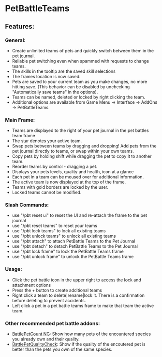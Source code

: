 # PetBattleTeams
## Features:

### General:

* Create unlimited teams of pets and quickly switch between them in the pet journal.
* Reliable pet switching even when spammed with requests to change teams.
* The skills in the tooltip are the saved skill selections
* The frames location is now saved.
* Pets are saved to your current team as you make changes, no more hitting save. (This behavior can be disabled by unchecking "Automatically save teams" in the options).
* Teams can be named, deleted or locked by right clicking the team.
* Additional options are available from Game Menu -> Interface -> AddOns -> PetBattleTeams

### Main Frame:

* Teams are displayed to the right of your pet journal in the pet battles team frame
* The star denotes your active team.
* Swap pets between teams by dragging and dropping! Add pets from the pet journal directly to teams, or swap within your own teams.
* Copy pets by holding shift while dragging the pet to copy it to another team.
* Reorder teams by control - dragging a pet.
* Displays your pets levels, quality and health, icon at a glance
* Each pet in a team can be moused over for additional information.
* The active team is now displayed at the top of the frame.
* Teams with gold borders are locked by the user.
* Locked teams cannot be modified.

### Slash Commands:

* use "/pbt reset ui" to reset the UI and re-attach the frame to the pet journal
* use "/pbt reset teams" to reset your teams
* use "/pbt lock teams" to lock all existing teams
* use "/pbt unlock teams" to unlock all existing teams
* use "/pbt attach" to attach PetBattle Teams to the Pet Journal
* use "/pbt detach" to detach PetBattle Teams to the Pet Journal
* use "/pbt lock frame" to lock the PetBattle Teams frame
* use "/pbt unlock frame" to unlock the PetBattle Teams frame

### Usage:

* Click the pet battle icon in the upper right to access the lock and attachment options
* Press the + button to create additional teams
* Right click a team to delete|rename|lock it. There is a confirmation before deleting to prevent accidents.
* Left click a pet in a pet battle teams frame to make that team the active team.

### Other recommended pet battle addons:
* [BattlePetCount NG](https://github.com/GurliGebis/WoWAddon-BattlePetCountNG): Show how many pets of the encountered species you already own and their quality.
* [BattlePetQualityCheck](https://addons.wago.io/addons/battlepetqualitycheck): Show if the quality of the encoutered pet is better than the pets you own of the same species.
